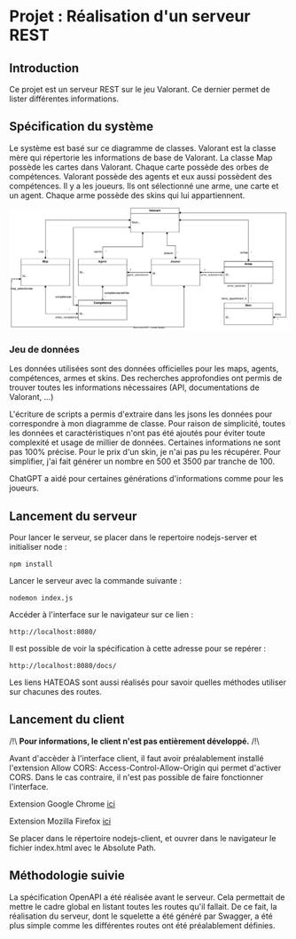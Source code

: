 # Projet : Réalisation d'un serveur REST

## Introduction

Ce projet est un serveur REST sur le jeu Valorant. Ce dernier permet de lister différentes informations.

## Spécification du système

Le système est basé sur ce diagramme de classes. Valorant est la classe mère qui répertorie les informations de base de Valorant. La classe Map possède les cartes dans Valorant. Chaque carte possède des orbes de compétences.
Valorant possède des agents et eux aussi possèdent des compétences.
Il y a les joueurs. Ils ont sélectionné une arme, une carte et un agent.
Chaque arme possède des skins qui lui appartiennent.

![Modele de donnees](img/ModèleDeDonnées.drawio.svg)

### Jeu de données

Les données utilisées sont des données officielles pour les maps, agents, compétences, armes et skins.
Des recherches approfondies ont permis de trouver toutes les informations nécessaires (API, documentations de Valorant, ...)

L'écriture de scripts a permis d'extraire dans les jsons les données pour correspondre à mon diagramme de classe.
Pour raison de simplicité, toutes les données et caractéristiques n'ont pas été ajoutés pour éviter toute complexité et usage de millier de données. Certaines informations ne sont pas 100% précise.
Pour le prix d'un skin, je n'ai pas pu les récupérer. Pour simplifier, j'ai fait générer un nombre en 500 et 3500 par
tranche de 100.

ChatGPT a aidé pour certaines générations d'informations comme pour les joueurs.

## Lancement du serveur

Pour lancer le serveur, se placer dans le repertoire nodejs-server et initialiser node :

```
npm install
```

Lancer le serveur avec la commande suivante :

```
nodemon index.js
```

Accéder à l'interface sur le navigateur sur ce lien :

```
http://localhost:8080/
```

Il est possible de voir la spécification à cette adresse pour se repérer : 

```
http://localhost:8080/docs/
```

Les liens HATEOAS sont aussi réalisés pour savoir quelles méthodes utiliser sur chacunes des routes.

## Lancement du client

/!\ **Pour informations, le client n'est pas entièrement développé.** /!\

Avant d'accèder à l'interface client, il faut avoir préalablement installé l'extension Allow CORS: Access-Control-Allow-Origin qui permet d'activer CORS. Dans le cas contraire, il n'est pas possible de faire fonctionner l'interface.

Extension Google Chrome [ici](https://chromewebstore.google.com/detail/allow-cors-access-control/lhobafahddgcelffkeicbaginigeejlf)

Extension Mozilla Firefox [ici](https://addons.mozilla.org/en-US/firefox/addon/access-control-allow-origin/)

Se placer dans le répertoire nodejs-client, et ouvrer dans le navigateur le fichier index.html avec le Absolute Path.

## Méthodologie suivie

La spécification OpenAPI a été réalisée avant le serveur.
Cela permettait de mettre le cadre global en listant toutes les routes qu'il fallait.
De ce fait, la réalisation du serveur, dont le squelette a été généré par Swagger, a été plus simple comme les
différentes routes ont été préalablement définies.

